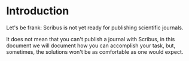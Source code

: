 # Introduction

Let's be frank: Scribus is not yet ready for publishing scientific journals.

It does not mean that you can't publish a journal with Scribus, in this document we will document how you can accomplish your task, but, sometimes, the solutions won't be as comfortable as one would expect.
